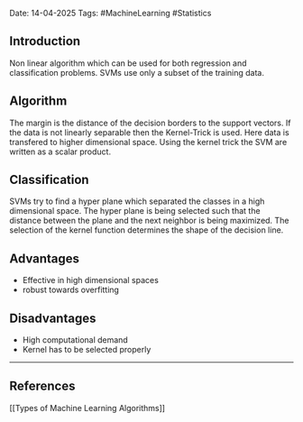 Date: 14-04-2025
Tags: #MachineLearning #Statistics 
## Introduction
Non linear algorithm which can be used for both regression and classification problems. SVMs use only a subset of the training data. 
## Algorithm
The margin is the distance of the decision borders to the support vectors. If the data is not linearly separable then the Kernel-Trick is used. Here data is transfered to higher dimensional space. Using the kernel trick the SVM are written as a scalar product.
## Classification
SVMs try to find a hyper plane which separated the classes in a high dimensional space. The hyper plane is being selected such that the distance between the plane and the next neighbor is being maximized. The selection of the kernel function determines the shape of the decision line.
## Advantages
- Effective in high dimensional spaces
- robust towards overfitting
## Disadvantages
- High computational demand
- Kernel has to be selected properly

---
## References
[[Types of Machine Learning Algorithms]]